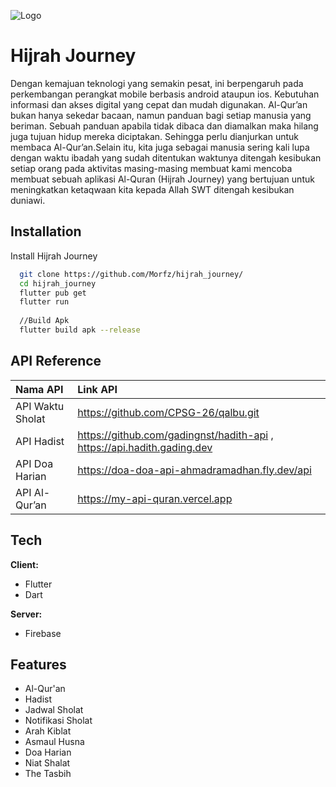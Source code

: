 
![Logo](https://i.imgur.com/0Uu9Bn8_d.webp?maxwidth=760&fidelity=grand)


# Hijrah Journey

Dengan kemajuan teknologi yang semakin pesat, ini berpengaruh pada perkembangan perangkat mobile berbasis android ataupun ios. Kebutuhan informasi dan akses digital yang cepat dan mudah digunakan. Al-Qur’an bukan hanya sekedar bacaan, namun panduan bagi setiap manusia yang beriman. Sebuah panduan apabila tidak dibaca dan diamalkan maka hilang juga tujuan hidup mereka diciptakan. Sehingga perlu dianjurkan untuk membaca Al-Qur’an.Selain itu, kita juga sebagai manusia sering kali lupa dengan waktu ibadah yang sudah ditentukan waktunya ditengah kesibukan setiap orang pada aktivitas masing-masing membuat kami mencoba membuat sebuah aplikasi Al-Quran (Hijrah Journey) yang bertujuan untuk meningkatkan ketaqwaan kita kepada Allah SWT ditengah kesibukan duniawi. 




## Installation

Install Hijrah Journey 


```bash
  git clone https://github.com/Morfz/hijrah_journey/
  cd hijrah_journey
  flutter pub get
  flutter run
  
  //Build Apk
  flutter build apk --release
```


## API Reference



| Nama API | Link API                |
| :-------- | :------------------------- |
| API Waktu Sholat | https://github.com/CPSG-26/qalbu.git |
| API Hadist | https://github.com/gadingnst/hadith-api , https://api.hadith.gading.dev |
| API Doa Harian | https://doa-doa-api-ahmadramadhan.fly.dev/api |
| API Al-Qur’an | https://my-api-quran.vercel.app |


## Tech

**Client:** 
- Flutter
- Dart

**Server:**
- Firebase


## Features

- Al-Qur'an
- Hadist
- Jadwal Sholat
- Notifikasi Sholat
- Arah Kiblat
- Asmaul Husna
- Doa Harian
- Niat Shalat
- The Tasbih

